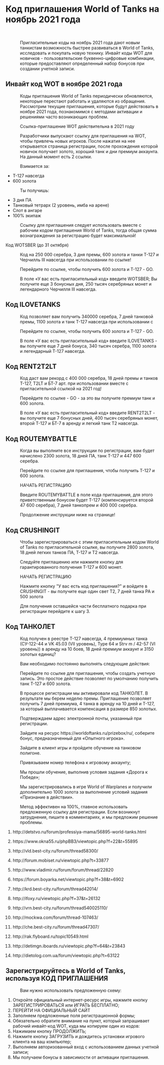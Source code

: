 <h1>Код приглашения World of Tanks на ноябрь 2021 года</h1>

<p style="margin-left:35.45pt">&nbsp;</p>

<p style="margin-left:35.45pt">Пригласительные коды на ноябрь 2021 года дают новым танкистам возможность быстрее развиваться в World of Tanks, исследовать и покупать новую технику. Инвайт коды WOT для новичков - пользовательские буквенно-цифровые комбинации, которые предоставляют определенный набор бонусов при создании учетной записи.</p>

<h2>Инвайт код WOT в ноябре 2021 года</h2>

<p style="margin-left:35.45pt">Коды приглашения World of Tanks периодически обновляются, некоторые перестают работать и удаляются из обращения. Рассмотрим текущие приглашения, которые будут действовать в ноябре 2021 года, познакомимся с методами активации и решениями часто возникающих проблем.</p>

<p style="margin-left:35.45pt">Ссылка-приглашение WOT действительна в 2021 году</p>

<p style="margin-left:35.45pt">Разработчики выпускают ссылку для приглашения на WOT, чтобы привлечь новых игроков. После нажатия на нее открывается страница регистрации, после прохождения которой новичок получает золото, хороший танк и дни премиум аккаунта. На данный момент есть 2 ссылки.</p>

<p style="margin-left:35.45pt">Взимается за:</p>

<ul>
	<li>Т-127 навсегда</li>
	<li>600 золота</li>
</ul>

<p style="margin-left:35.45pt">Ты получишь:</p>

<ul>
	<li>3 дня ПА</li>
	<li>Танковый тетрарх (2 уровень, имба на арене)</li>
	<li>Слот в ангаре</li>
	<li>100% экипаж</li>
</ul>

<p style="margin-left:35.45pt">Ссылку для приглашения следует использовать вместе с рабочим кодом приглашения World of Tanks, тогда общая сумма вознаграждения за регистрацию будет максимальной!</p>

<p>Код WOTSBER (до 31 октября)</p>

<p style="margin-left:35.45pt">Код на 250 000 серебра, 3 дня премы, 600 золота и танки Т-127 и Черчилль III навсегда при использовании по ссылке!</p>

<p style="margin-left:35.45pt">Перейдите по ссылке, чтобы получить 600 золота и Т-127 - GO.</p>

<p style="margin-left:35.45pt">В поле &laquo;У вас есть пригласительный код&raquo; введите WOTSBER; Вы получите еще 3 бонусных дня, 250 тысяч серебряных монет и легендарного Черчилля III навсегда.</p>

<h2>Код ILOVETANKS</h2>

<p style="margin-left:35.45pt">Код позволяет вам получить 340000 серебра, 7 дней танковой премы, 1100 золота и танк Т-127 навсегда при использовании с</p>

<p style="margin-left:35.45pt">Перейдите по ссылке, чтобы получить 600 золота и Т-127 - GO.</p>

<p style="margin-left:35.45pt">В поле &laquo;У вас есть пригласительный код&raquo; введите ILOVETANKS - вы получите еще 7 дней бонуса, 340 тысяч серебра, 1100 золота и легендарный Т-127 навсегда.</p>

<h2>Код RENT2T2LT</h2>

<p style="margin-left:35.45pt">Код даст вам рекорд с 400 000 серебра, 18 дней премы и танков Т-127, Т2LT и БТ-7 арт. при использовании вместе с пригласительной ссылкой на 2021 год!</p>

<p style="margin-left:35.45pt">Перейдите по ссылке - GO - за это вы получите премиум танк и 600 золота.</p>

<p style="margin-left:35.45pt">В поле &laquo;У вас есть пригласительный код&raquo; введите RENT2T2LT - вы получите еще 7 бонусных дней, 400 тысяч серебряных монет, второй Т-127 и БТ-7 в аренду и легкий танк Т2 навсегда.</p>

<h2>Код ROUTEMYBATTLE</h2>

<p style="margin-left:35.45pt">Когда вы выполните все инструкции по регистрации, вам будет начислено 2300 золота, 18 дней ПА, танк Т-127 и 447 600 серебра.</p>

<p style="margin-left:35.45pt">Перейдите по ссылке для приглашения, чтобы получить Т-127 и 600 золота.</p>

<p style="margin-left:35.45pt">НАЧАТЬ РЕГИСТРАЦИЮ</p>

<p style="margin-left:35.45pt">Введите ROUTEMYBATTLE в поле кода приглашения, для этого приветственным бонусом будет Т-127 (компенсируется второй 47 600 серебра), 7 дней танкопрем и 400 000 серебра.</p>

<p style="margin-left:35.45pt">Продолжение инструкции ниже на странице!</p>

<h2>Код CRUSHINGIT</h2>

<p style="margin-left:35.45pt">Чтобы зарегистрироваться с этим пригласительным кодом World of Tanks по пригласительной ссылке, вы получите 2800 золота, 18 дней легких танков ПА, Т-127 и Т2 навсегда.</p>

<p style="margin-left:35.45pt">Следуйте приглашению или нажмите кнопку для гарантированного получения Т-127 и 600 монет.</p>

<p style="margin-left:35.45pt">НАЧАТЬ РЕГИСТРАЦИЮ</p>

<p style="margin-left:35.45pt">Нажмите кнопку &quot;У вас есть код приглашения?&quot; и войдите в CRUSHINGIT - вы получите еще один свет T2, 7 дней танка PA и 500 золота</p>

<p style="margin-left:35.45pt">Для получения оставшейся части бесплатного подарка при регистрации перейдите к шагу 3.</p>

<h2>Код ТАНКОЛЕТ</h2>

<p style="margin-left:35.45pt">Код получен в реестре Т-127 навсегда, 4 премиумных танка (СУ-122-44 и VK 45.03 (VII уровень), Type 64 и Strv m / 42-57 (VI уровень)) в аренду на 10 боев, 18 дней премиум аккаунт и 3150 золотых единиц?</p>

<p style="margin-left:35.45pt">Вам необходимо постоянно выполнять следующие действия:</p>

<p style="margin-left:35.45pt">Перейдите по ссылке для приглашения, чтобы создать учетную запись. Это простое действие позволяет по умолчанию получить танк Т-127 и 600 золота.</p>

<p style="margin-left:35.45pt">В процессе регистрации мы активировали код ТАНКОЛЕТ. В результате мы берем неделю премы. Приглашение позволяет получить 7 дней премиума, 4 танка в аренду на 10 дней и Т-127, за который выплачивается компенсация в размере 850 золотых.</p>

<p style="margin-left:35.45pt">Подтверждаем адрес электронной почты, указанный при регистрации.</p>

<p style="margin-left:35.45pt">Зайдите на ресурс https://worldoftanks.ru/prizebox/ru/, соберите бонус, предназначенный для &laquo;Опытного игрока&raquo;.</p>

<p style="margin-left:35.45pt">Зайдите в клиент игры и пройдите обучение на танковом полигоне.</p>

<p style="margin-left:35.45pt">Привязываем номер телефона к игровому аккаунту;</p>

<p style="margin-left:35.45pt">Мы прошли обучение, выполнив условия задания &laquo;Дорога к Победе&raquo;;</p>

<p style="margin-left:35.45pt">Мы зарегистрировались в игре World of Warplanes и получили дополнительно 1000 золота за выполнение условий задания &laquo;Признание в действии&raquo;.</p>

<p style="margin-left:35.45pt">Метод эффективен на 100%, главное использовать предложенную ссылку для регистрации. Если возникнут затруднения, пишите в комментариях, и мы предложим решение проблемы.</p>


<ol>
	<li>
	<p>http://detstvo.ru/forum/professiya-mama/56895-world-tanks.html</p>
	</li>
	<li>
	<p>https://www.okna55.ru/phpBB3/viewtopic.php?f=22&amp;t=55895</p>
	</li>
	<li>
	<p>http://vld.best-city.ru/forum/thread58300/</p>
	</li>
	<li>
	<p>http://forum.mobiset.ru/viewtopic.php?t=33877</p>
	</li>
	<li>
	<p>http://www.vladimir.ru/forum/forum/thread/22820</p>
	</li>
	<li>
	<p>https://forum.boyarka.net/viewtopic.php?f=38&amp;t=6902</p>
	</li>
	<li>
	<p>http://krd.best-city.ru/forum/thread42014/</p>
	</li>
	<li>
	<p>http://ifoxy.ru/viewtopic.php?f=37&amp;t=26132</p>
	</li>
	<li>
	<p>http://vrn.best-city.ru/forum/thread540025110/</p>
	</li>
	<li>
	<p>http://mockwa.com/forum/thread-107463/</p>
	</li>
	<li>
	<p>http://che.best-city.ru/forum/thread47307/</p>
	</li>
	<li>
	<p>http://rak.flyboard.ru/topic10549.html</p>
	</li>
	<li>
	<p>http://detimgn.iboards.ru/viewtopic.php?f=64&amp;t=23843</p>
	</li>
	<li>
	<p>http://dietolog.com.ua/forum/viewtopic.php?t=63122</p>
	</li>
</ol>




<h2>Зарегистрируйтесь в World of Tanks, используя КОД ПРИГЛАШЕНИЯ</h2>

<p style="margin-left:35.45pt">Вам нужно использовать предложенную схему:</p>

<ol>
	<li>Откройте официальный интернет-ресурс игры, нажмите кнопку ЗАРЕГИСТРИРОВАТЬСЯ или ИГРАТЬ БЕСПЛАТНО;</li>
	<li>ПЕРЕЙТИ НА ОФИЦИАЛЬНЫЙ САЙТ</li>
	<li>Заполняем предложенные поля регистрационной формы;</li>
	<li>Обязательно обратите внимание на пункт, который запрашивает рабочий инвайт-код WOT, куда мы копируем один из кодов:</li>
	<li>Нажимаем кнопку ПРОДОЛЖИТЬ;</li>
	<li>Нажмите кнопку ЗАГРУЗИТЬ и дождитесь установки игрового клиента на ваш компьютер;</li>
	<li>Выполняем авторизованный вход с использованием данных учетной записи;</li>
	<li>Мы получаем бонусы в зависимости от активации приглашения.</li>
</ol>
